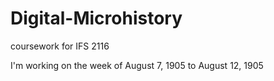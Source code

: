 # Digital-Microhistory
coursework for IFS 2116

I'm working on the week of August 7, 1905 to August 12, 1905
